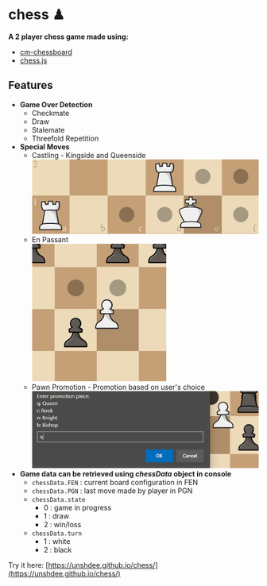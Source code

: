 # chess ♟

**A 2 player chess game made using:**

- [cm-chessboard](https://github.com/shaack/cm-chessboard)
- [chess.js](https://github.com/jhlywa/chess.js)

## Features

- **Game Over Detection**
  - Checkmate
  - Draw
  - Stalemate
  - Threefold Repetition
- **Special Moves**
  - Castling - Kingside and Queenside
  ![Castling](assets/readme/castling.png)
  - En Passant  
  ![En Passant](assets/readme/en-passant.png)
  - Pawn Promotion - Promotion based on user's choice
  ![Promotion](assets/readme/promotion.png)
- **Game data can be retrieved using _chessData_ object in console**
  - ```chessData.FEN``` : current board configuration in FEN
  - ```chessData.PGN``` : last move made by player in PGN
  - ```chessData.state```
    - 0 : game in progress
    - 1 : draw
    - 2 : win/loss
  - ```chessData.turn```
    - 1 : white
    - 2 : black

Try it here: [https://unshdee.github.io/chess/](https://unshdee.github.io/chess/)
